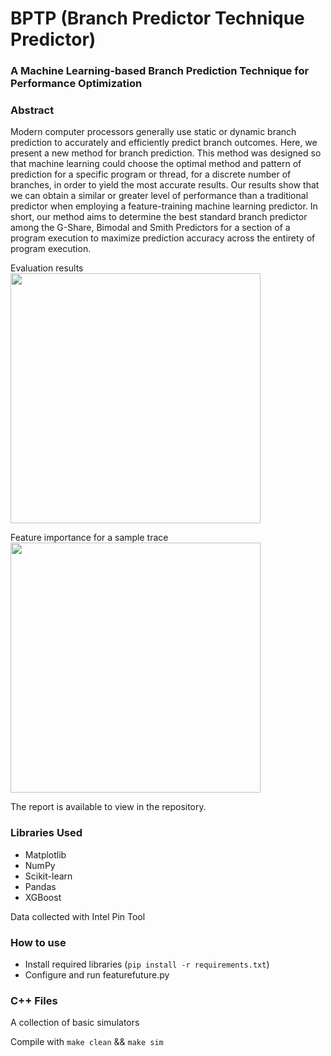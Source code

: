 # BPTP (Branch Predictor Technique Predictor)

### A Machine Learning-based Branch Prediction Technique for Performance Optimization

### Abstract

Modern computer processors generally use static or dynamic branch prediction to accurately and efficiently predict branch outcomes. Here, we present a new method for branch prediction. This method was designed so that machine learning could choose the optimal method and pattern of prediction for a specific program or thread, for a discrete number of branches, in order to yield the most accurate results. Our results show that we can obtain a similar or greater level of performance than a traditional predictor when employing a feature-training machine learning predictor. In short, our method aims to determine the best standard branch predictor among the G-Share, Bimodal and Smith Predictors for a section of a program execution to maximize prediction accuracy across the entirety of program execution.

Evaluation results <br>
<img src="https://lh6.googleusercontent.com/vq2sv6IzrneMcSXHK4Ov-IwI3n2pYtmkE1u4CsimZMWRQPPaKKKiige5FpiViFjLpHOrOWpULKEsFxXzr-PsRZZjumUzSLSMAfOInGaI8_rDL2YU7uBX5kg1bGEQvQewRze3O7_Dh7XnqfLv-GJqTKPMsQ=s2048" width="400px" />

Feature importance for a sample trace <br>
<img src="https://lh5.googleusercontent.com/wvGC56ZUfCT5zcOlSaZOgBad865ABsTiMx450nn-ls3c5gmy2oc-OyyN13Lk0guMIgY85WdBCneUfZy8DFJiFHSXCgGd2UdbEVK4d29rjT22ybfANUAXh8BiDHWu1A6Nwx6Hew7QyUb6wk1W2AnUzUPfOw=s2048" width="400px" />

The report is available to view in the repository.

### Libraries Used

- Matplotlib
- NumPy
- Scikit-learn
- Pandas
- XGBoost

Data collected with Intel Pin Tool

### How to use

- Install required libraries (`pip install -r requirements.txt`)
- Configure and run featurefuture.py

### C++ Files

A collection of basic simulators

Compile with `make clean` && `make sim`
